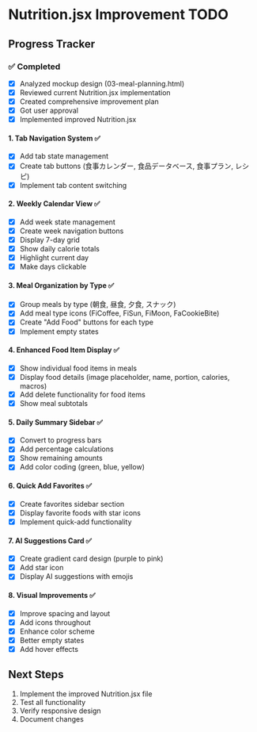 # Nutrition.jsx Improvement TODO

## Progress Tracker

### ✅ Completed
- [x] Analyzed mockup design (03-meal-planning.html)
- [x] Reviewed current Nutrition.jsx implementation
- [x] Created comprehensive improvement plan
- [x] Got user approval
- [x] Implemented improved Nutrition.jsx

#### 1. Tab Navigation System ✅
- [x] Add tab state management
- [x] Create tab buttons (食事カレンダー, 食品データベース, 食事プラン, レシピ)
- [x] Implement tab content switching

#### 2. Weekly Calendar View ✅
- [x] Add week state management
- [x] Create week navigation buttons
- [x] Display 7-day grid
- [x] Show daily calorie totals
- [x] Highlight current day
- [x] Make days clickable

#### 3. Meal Organization by Type ✅
- [x] Group meals by type (朝食, 昼食, 夕食, スナック)
- [x] Add meal type icons (FiCoffee, FiSun, FiMoon, FaCookieBite)
- [x] Create "Add Food" buttons for each type
- [x] Implement empty states

#### 4. Enhanced Food Item Display ✅
- [x] Show individual food items in meals
- [x] Display food details (image placeholder, name, portion, calories, macros)
- [x] Add delete functionality for food items
- [x] Show meal subtotals

#### 5. Daily Summary Sidebar ✅
- [x] Convert to progress bars
- [x] Add percentage calculations
- [x] Show remaining amounts
- [x] Add color coding (green, blue, yellow)

#### 6. Quick Add Favorites ✅
- [x] Create favorites sidebar section
- [x] Display favorite foods with star icons
- [x] Implement quick-add functionality

#### 7. AI Suggestions Card ✅
- [x] Create gradient card design (purple to pink)
- [x] Add star icon
- [x] Display AI suggestions with emojis

#### 8. Visual Improvements ✅
- [x] Improve spacing and layout
- [x] Add icons throughout
- [x] Enhance color scheme
- [x] Better empty states
- [x] Add hover effects

## Next Steps
1. Implement the improved Nutrition.jsx file
2. Test all functionality
3. Verify responsive design
4. Document changes
